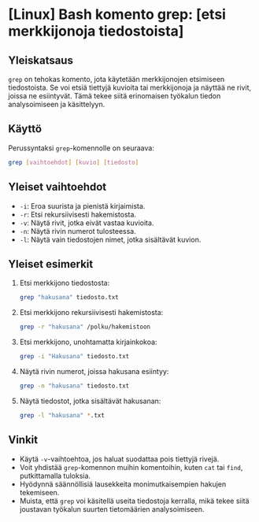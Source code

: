 # [Linux] Bash komento grep: [etsi merkkijonoja tiedostoista]

## Yleiskatsaus
`grep` on tehokas komento, jota käytetään merkkijonojen etsimiseen tiedostoista. Se voi etsiä tiettyjä kuvioita tai merkkijonoja ja näyttää ne rivit, joissa ne esiintyvät. Tämä tekee siitä erinomaisen työkalun tiedon analysoimiseen ja käsittelyyn.

## Käyttö
Perussyntaksi `grep`-komennolle on seuraava:

```bash
grep [vaihtoehdot] [kuvio] [tiedosto]
```

## Yleiset vaihtoehdot
- `-i`: Eroa suurista ja pienistä kirjaimista.
- `-r`: Etsi rekursiivisesti hakemistosta.
- `-v`: Näytä rivit, jotka eivät vastaa kuvioita.
- `-n`: Näytä rivin numerot tulosteessa.
- `-l`: Näytä vain tiedostojen nimet, jotka sisältävät kuvion.

## Yleiset esimerkit
1. Etsi merkkijono tiedostosta:
   ```bash
   grep "hakusana" tiedosto.txt
   ```

2. Etsi merkkijono rekursiivisesti hakemistosta:
   ```bash
   grep -r "hakusana" /polku/hakemistoon
   ```

3. Etsi merkkijono, unohtamatta kirjainkokoa:
   ```bash
   grep -i "Hakusana" tiedosto.txt
   ```

4. Näytä rivin numerot, joissa hakusana esiintyy:
   ```bash
   grep -n "hakusana" tiedosto.txt
   ```

5. Näytä tiedostot, jotka sisältävät hakusanan:
   ```bash
   grep -l "hakusana" *.txt
   ```

## Vinkit
- Käytä `-v`-vaihtoehtoa, jos haluat suodattaa pois tiettyjä rivejä.
- Voit yhdistää `grep`-komennon muihin komentoihin, kuten `cat` tai `find`, putkittamalla tuloksia.
- Hyödynnä säännöllisiä lausekkeita monimutkaisempien hakujen tekemiseen.
- Muista, että `grep` voi käsitellä useita tiedostoja kerralla, mikä tekee siitä joustavan työkalun suurten tietomäärien analysoimiseen.